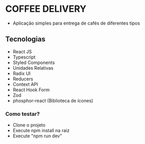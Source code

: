# COFFEE DELIVERY

- Aplicação simples para entrega de cafés de diferentes tipos

## Tecnologias

- React JS
- Typescript
- Styled Components
- Unidades Relativas
- Radix UI
- Reducers
- Context API
- React Hook Form
- Zod
- phosphor-react (Biblioteca de ícones)

### Como testar?

- Clone o projeto
- Execute npm install na raiz
- Execute "npm run dev"